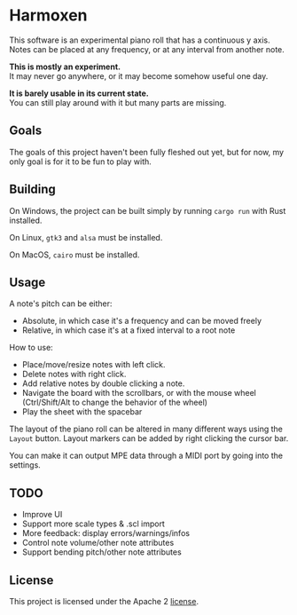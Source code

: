 # Harmoxen

This software is an experimental piano roll that has a continuous y axis.
Notes can be placed at any frequency, or at any interval from another note.

**This is mostly an experiment.** \
It may never go anywhere, or it may become somehow useful one day.

**It is barely usable in its current state.** \
You can still play around with it but many parts are missing.

## Goals

The goals of this project haven't been fully fleshed out yet, but for now, my only goal is for it to be fun to play with.

## Building

On Windows, the project can be built simply by running `cargo run` with Rust installed.

On Linux, `gtk3` and `alsa` must be installed.

On MacOS, `cairo` must be installed.

## Usage

A note's pitch can be either:
- Absolute, in which case it's a frequency and can be moved freely
- Relative, in which case it's at a fixed interval to a root note

How to use:
- Place/move/resize notes with left click.
- Delete notes with right click.
- Add relative notes by double clicking a note.
- Navigate the board with the scrollbars, or with the mouse wheel (Ctrl/Shift/Alt to change the behavior of the wheel)
- Play the sheet with the spacebar

The layout of the piano roll can be altered in many different ways using the `Layout` button.
Layout markers can be added by right clicking the cursor bar.

You can make it can output MPE data through a MIDI port by going into the settings.

## TODO

- Improve UI
- Support more scale types & .scl import
- More feedback: display errors/warnings/infos
- Control note volume/other note attributes
- Support bending pitch/other note attributes

## License

This project is licensed under the Apache 2 [license](LICENSE).
